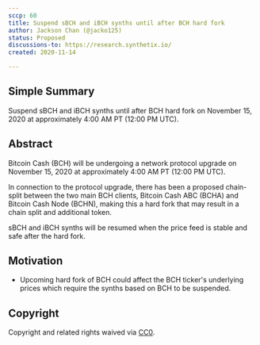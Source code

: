```yaml
---
sccp: 60
title: Suspend sBCH and iBCH synths until after BCH hard fork
author: Jackson Chan (@jacko125)
status: Proposed
discussions-to: https://research.synthetix.io/
created: 2020-11-14

---
```


## Simple Summary

Suspend sBCH and iBCH synths until after BCH hard fork on November 15, 2020 at approximately 4:00 AM PT (12:00 PM UTC).

## Abstract

<!--A short (~200 word) description of the variable change proposed.-->

Bitcoin Cash (BCH) will be undergoing a network protocol upgrade on November 15, 2020 at approximately 4:00 AM PT (12:00 PM UTC).

In connection to the protocol upgrade, there has been a proposed chain-split between the two main BCH clients, Bitcoin Cash ABC (BCHA) and Bitcoin Cash Node (BCHN), making this a hard fork that may result in a chain split and additional token.

sBCH and iBCH synths will be resumed when the price feed is stable and safe after the hard fork.

## Motivation

- Upcoming hard fork of BCH could affect the BCH ticker's underlying prices which require the synths based on BCH to be suspended.

## Copyright

Copyright and related rights waived via [CC0](https://creativecommons.org/publicdomain/zero/1.0/).
